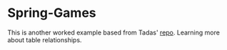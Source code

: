 # Spring-Games

This is another worked example based from Tadas' [repo](https://github.com/tvaidotas/SpringNotes).
Learning more about table relationships.